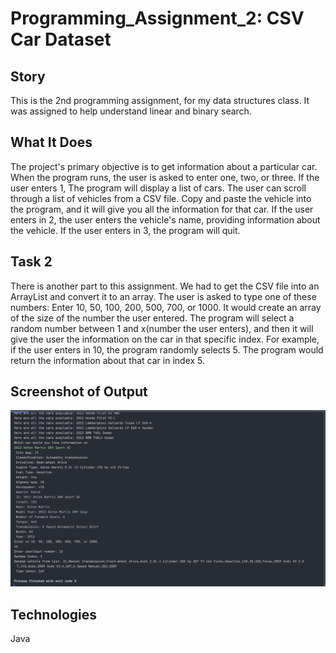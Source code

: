 # Programming_Assignment_2: CSV Car Dataset
## Story
This is the 2nd programming assignment, for my data structures class. It was assigned to help understand linear and binary search. 
## What It Does
The project's primary objective is to get information about a particular car. When the program runs, the user is asked to enter one, two, or three. If the user enters 1, The program will display a list of cars. The user can scroll through a list of vehicles from a CSV file. Copy and paste the vehicle into the program, and it will give you all the information for that car. If the user enters in 2, the user enters the vehicle's name, providing information about the vehicle. If the user enters in 3, the program will quit.
## Task 2
There is another part to this assignment. We had to get the CSV file into an ArrayList and convert it to an array. The user is asked to type one of these numbers: Enter 10, 50, 100, 200, 500, 700, or 1000. It would create an array of the size of the number the user entered. The program will select a random number between 1 and x(number the user enters), and then it will give the user the information on the car in that specific index. For example, if the user enters in 10, the program randomly selects 5. The program would return the information about that car in index 5. 

## Screenshot of Output
![Output](https://github.com/VintaviousG/Programming_Assignment_2/blob/master/CarCSV_Output.png?raw=true)

## Technologies
Java

